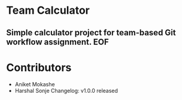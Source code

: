 # Team Calculator
Simple calculator project for team-based Git workflow assignment.
EOF
-----------------
# Contributors 
- Aniket Mokashe
- Harshal Sonje
C h a n g e l o g :   v 1 . 0 . 0   r e l e a s e d  
 